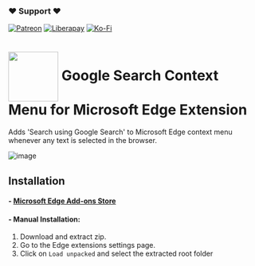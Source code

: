 
### ❤ Support ❤

[![Patreon][patreon-badge]][patreon]
[![Liberapay][liberapay-badge]][liberapay]
[![Ko-Fi][kofi-badge]][kofi]

# <a href="url"><img src="https://user-images.githubusercontent.com/53261024/136673097-d0ab6bef-7239-42f9-aac2-b35152b70b48.png" align="center" height="100" width="100"></a> Google Search Context Menu for Microsoft Edge Extension

Adds 'Search using Google Search' to Microsoft Edge context menu whenever any text is selected in the browser.

![image](https://user-images.githubusercontent.com/53261024/136620632-097339c3-54d3-4f57-a3b3-cf2fb77378f4.png)

## Installation

#### - [Microsoft Edge Add-ons Store](https://microsoftedge.microsoft.com/addons/detail/google-search-context-men/mlkhfponpclfglhhnfhmpicfocieaiaa)

#### - Manual Installation:
1. Download and extract zip.
2. Go to the Edge extensions settings page.
3. Click on `Load unpacked` and select the extracted root folder


[patreon-badge]: https://img.shields.io/badge/Support-Become%20a%20Patreon!-red.svg
[patreon]: https://www.patreon.com/join/andy_fazulus?
[liberapay-badge]: https://img.shields.io/badge/Liberapay-Donate-%23f6c915.svg
[liberapay]: https://liberapay.com/andy_fazulus/donate
[kofi-badge]: https://img.shields.io/badge/Ko--fi-Buy%20me%20a%20coffee!-%2346b798.svg
[kofi]: https://ko-fi.com/andy_fazulus
